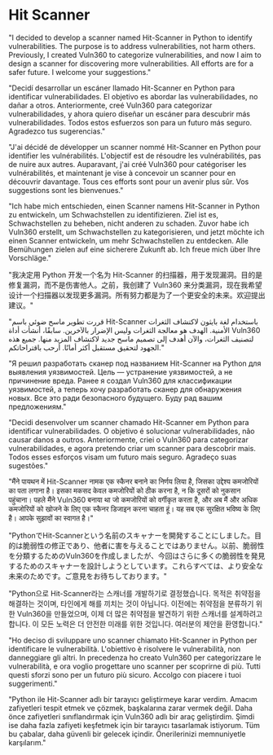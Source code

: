 # Hit Scanner
"I decided to develop a scanner named Hit-Scanner in Python to identify vulnerabilities. The purpose is to address vulnerabilities, not harm others. Previously, I created Vuln360 to categorize vulnerabilities, and now I aim to design a scanner for discovering more vulnerabilities. All efforts are for a safer future. I welcome your suggestions."

"Decidí desarrollar un escáner llamado Hit-Scanner en Python para identificar vulnerabilidades. El objetivo es abordar las vulnerabilidades, no dañar a otros. Anteriormente, creé Vuln360 para categorizar vulnerabilidades, y ahora quiero diseñar un escáner para descubrir más vulnerabilidades. Todos estos esfuerzos son para un futuro más seguro. Agradezco tus sugerencias."

"J'ai décidé de développer un scanner nommé Hit-Scanner en Python pour identifier les vulnérabilités. L'objectif est de résoudre les vulnérabilités, pas de nuire aux autres. Auparavant, j'ai créé Vuln360 pour catégoriser les vulnérabilités, et maintenant je vise à concevoir un scanner pour en découvrir davantage. Tous ces efforts sont pour un avenir plus sûr. Vos suggestions sont les bienvenues."

"Ich habe mich entschieden, einen Scanner namens Hit-Scanner in Python zu entwickeln, um Schwachstellen zu identifizieren. Ziel ist es, Schwachstellen zu beheben, nicht anderen zu schaden. Zuvor habe ich Vuln360 erstellt, um Schwachstellen zu kategorisieren, und jetzt möchte ich einen Scanner entwickeln, um mehr Schwachstellen zu entdecken. Alle Bemühungen zielen auf eine sicherere Zukunft ab. Ich freue mich über Ihre Vorschläge."

"我决定用 Python 开发一个名为 Hit-Scanner 的扫描器，用于发现漏洞。目的是修复漏洞，而不是伤害他人。之前，我创建了 Vuln360 来分类漏洞，现在我希望设计一个扫描器以发现更多漏洞。所有努力都是为了一个更安全的未来。欢迎提出建议。"

"قررت تطوير ماسح ضوئي باسم Hit-Scanner باستخدام لغة بايثون لاكتشاف الثغرات الأمنية. الهدف هو معالجة الثغرات وليس الإضرار بالآخرين. سابقًا، أنشأت أداة Vuln360 لتصنيف الثغرات، والآن أهدف إلى تصميم ماسح جديد لاكتشاف المزيد منها. جميع هذه الجهود لتحقيق مستقبل أكثر أمانًا. أرحب باقتراحاتكم."

"Я решил разработать сканер под названием Hit-Scanner на Python для выявления уязвимостей. Цель — устранение уязвимостей, а не причинение вреда. Ранее я создал Vuln360 для классификации уязвимостей, а теперь хочу разработать сканер для обнаружения новых. Все это ради безопасного будущего. Буду рад вашим предложениям."

"Decidi desenvolver um scanner chamado Hit-Scanner em Python para identificar vulnerabilidades. O objetivo é solucionar vulnerabilidades, não causar danos a outros. Anteriormente, criei o Vuln360 para categorizar vulnerabilidades, e agora pretendo criar um scanner para descobrir mais. Todos esses esforços visam um futuro mais seguro. Agradeço suas sugestões."

"मैंने पायथन में Hit-Scanner नामक एक स्कैनर बनाने का निर्णय लिया है, जिसका उद्देश्य कमजोरियों का पता लगाना है। इसका मकसद केवल कमजोरियों को ठीक करना है, न कि दूसरों को नुकसान पहुंचाना। पहले मैंने Vuln360 बनाया था जो कमजोरियों को वर्गीकृत करता है, और अब मैं और अधिक कमजोरियों को खोजने के लिए एक स्कैनर डिजाइन करना चाहता हूं। यह सब एक सुरक्षित भविष्य के लिए है। आपके सुझावों का स्वागत है।"

"PythonでHit-Scannerという名前のスキャナーを開発することにしました。目的は脆弱性の修正であり、他者に害を与えることではありません。以前、脆弱性を分類するためのVuln360を作成しましたが、今回はさらに多くの脆弱性を発見するためのスキャナーを設計しようとしています。これらすべては、より安全な未来のためです。ご意見をお待ちしております。"

"Python으로 Hit-Scanner라는 스캐너를 개발하기로 결정했습니다. 목적은 취약점을 해결하는 것이며, 타인에게 해를 끼치는 것이 아닙니다. 이전에는 취약점을 분류하기 위한 Vuln360을 만들었으며, 이제 더 많은 취약점을 발견하기 위한 스캐너를 설계하려고 합니다. 이 모든 노력은 더 안전한 미래를 위한 것입니다. 여러분의 제안을 환영합니다."

"Ho deciso di sviluppare uno scanner chiamato Hit-Scanner in Python per identificare le vulnerabilità. L'obiettivo è risolvere le vulnerabilità, non danneggiare gli altri. In precedenza ho creato Vuln360 per categorizzare le vulnerabilità, e ora voglio progettare uno scanner per scoprirne di più. Tutti questi sforzi sono per un futuro più sicuro. Accolgo con piacere i tuoi suggerimenti."

"Python ile Hit-Scanner adlı bir tarayıcı geliştirmeye karar verdim. Amacım zafiyetleri tespit etmek ve çözmek, başkalarına zarar vermek değil. Daha önce zafiyetleri sınıflandırmak için Vuln360 adlı bir araç geliştirdim. Şimdi ise daha fazla zafiyeti keşfetmek için bir tarayıcı tasarlamak istiyorum. Tüm bu çabalar, daha güvenli bir gelecek içindir. Önerilerinizi memnuniyetle karşılarım."
